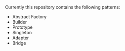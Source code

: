Currently this repository contains the following patterns:
- Abstract Factory
- Builder
- Prototype
- Singleton
- Adapter
- Bridge
